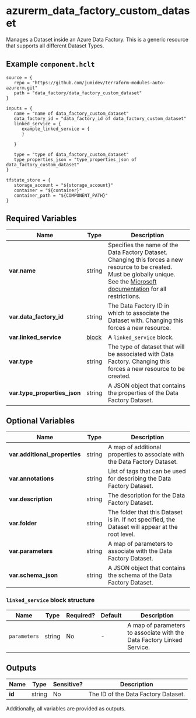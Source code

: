 # azurerm_data_factory_custom_dataset

Manages a Dataset inside an Azure Data Factory. This is a generic resource that supports all different Dataset Types.

## Example `component.hclt`

```hcl
source = {
   repo = "https://github.com/jumidev/terraform-modules-auto-azurerm.git" 
   path = "data_factory/data_factory_custom_dataset" 
}

inputs = {
   name = "name of data_factory_custom_dataset" 
   data_factory_id = "data_factory_id of data_factory_custom_dataset" 
   linked_service = {
      example_linked_service = {
      }
  
   }
 
   type = "type of data_factory_custom_dataset" 
   type_properties_json = "type_properties_json of data_factory_custom_dataset" 
}

tfstate_store = {
   storage_account = "${storage_account}" 
   container = "${container}" 
   container_path = "${COMPONENT_PATH}" 
}

```

## Required Variables

| Name | Type |  Description |
| ---- | --------- |  ----------- |
| **var.name** | string |  Specifies the name of the Data Factory Dataset. Changing this forces a new resource to be created. Must be globally unique. See the [Microsoft documentation](https://docs.microsoft.com/azure/data-factory/naming-rules) for all restrictions. | 
| **var.data_factory_id** | string |  The Data Factory ID in which to associate the Dataset with. Changing this forces a new resource. | 
| **var.linked_service** | [block](#linked_service-block-structure) |  A `linked_service` block. | 
| **var.type** | string |  The type of dataset that will be associated with Data Factory. Changing this forces a new resource to be created. | 
| **var.type_properties_json** | string |  A JSON object that contains the properties of the Data Factory Dataset. | 

## Optional Variables

| Name | Type |  Description |
| ---- | --------- |  ----------- |
| **var.additional_properties** | string |  A map of additional properties to associate with the Data Factory Dataset. | 
| **var.annotations** | string |  List of tags that can be used for describing the Data Factory Dataset. | 
| **var.description** | string |  The description for the Data Factory Dataset. | 
| **var.folder** | string |  The folder that this Dataset is in. If not specified, the Dataset will appear at the root level. | 
| **var.parameters** | string |  A map of parameters to associate with the Data Factory Dataset. | 
| **var.schema_json** | string |  A JSON object that contains the schema of the Data Factory Dataset. | 

### `linked_service` block structure

| Name | Type | Required? | Default | Description |
| ---- | ---- | --------- | ------- | ----------- |
| `parameters` | string | No | - | A map of parameters to associate with the Data Factory Linked Service. |



## Outputs

| Name | Type | Sensitive? | Description |
| ---- | ---- | --------- | --------- |
| **id** | string | No  | The ID of the Data Factory Dataset. | 

Additionally, all variables are provided as outputs.
